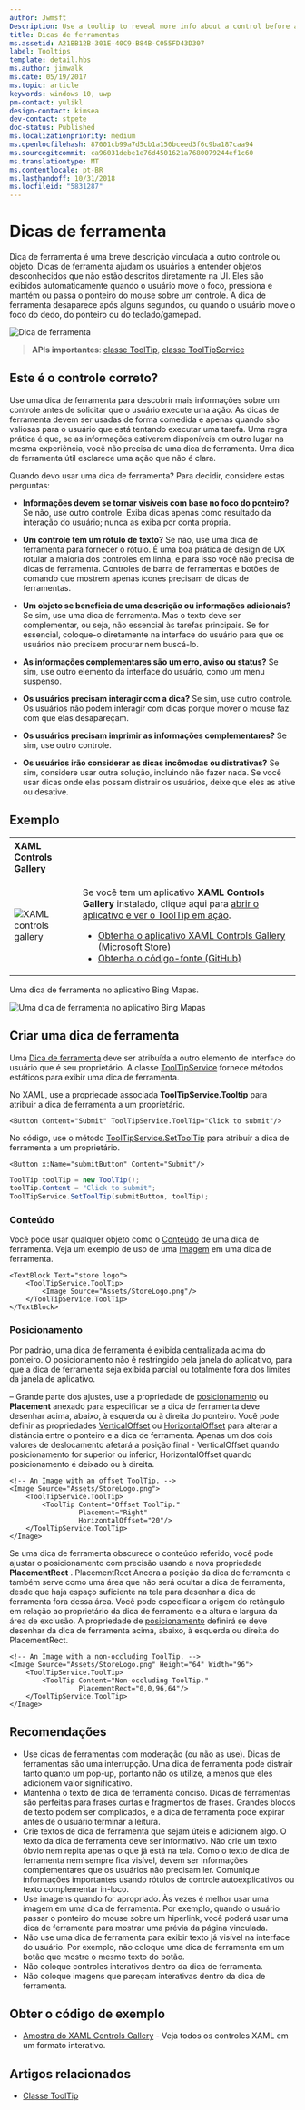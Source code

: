 ```yaml
---
author: Jwmsft
Description: Use a tooltip to reveal more info about a control before asking the user to perform an action.
title: Dicas de ferramentas
ms.assetid: A21BB12B-301E-40C9-B84B-C055FD43D307
label: Tooltips
template: detail.hbs
ms.author: jimwalk
ms.date: 05/19/2017
ms.topic: article
keywords: windows 10, uwp
pm-contact: yulikl
design-contact: kimsea
dev-contact: stpete
doc-status: Published
ms.localizationpriority: medium
ms.openlocfilehash: 87001cb99a7d5cb1a150bceed3f6c9ba187caa94
ms.sourcegitcommit: ca96031debe1e76d4501621a7680079244ef1c60
ms.translationtype: MT
ms.contentlocale: pt-BR
ms.lasthandoff: 10/31/2018
ms.locfileid: "5831287"
---
```

# <a name="tooltips"></a>Dicas de ferramenta

Dica de ferramenta é uma breve descrição vinculada a outro controle ou objeto. Dicas de ferramenta ajudam os usuários a entender objetos desconhecidos que não estão descritos diretamente na UI. Eles são exibidos automaticamente quando o usuário move o foco, pressiona e mantém ou passa o ponteiro do mouse sobre um controle. A dica de ferramenta desaparece após alguns segundos, ou quando o usuário move o foco do dedo, do ponteiro ou do teclado/gamepad.

![Dica de ferramenta](images/controls/tool-tip.png)

> **APIs importantes**: [classe ToolTip](/uwp/api/Windows.UI.Xaml.Controls.ToolTip), [classe ToolTipService](https://msdn.microsoft.com/library/windows/apps/windows.ui.xaml.controls.tooltipservice)

## <a name="is-this-the-right-control"></a>Este é o controle correto?

Use uma dica de ferramenta para descobrir mais informações sobre um controle antes de solicitar que o usuário execute uma ação. As dicas de ferramenta devem ser usadas de forma comedida e apenas quando são valiosas para o usuário que está tentando executar uma tarefa. Uma regra prática é que, se as informações estiverem disponíveis em outro lugar na mesma experiência, você não precisa de uma dica de ferramenta. Uma dica de ferramenta útil esclarece uma ação que não é clara.

Quando devo usar uma dica de ferramenta? Para decidir, considere estas perguntas:

- **Informações devem se tornar visíveis com base no foco do ponteiro?**
    Se não, use outro controle. Exiba dicas apenas como resultado da interação do usuário; nunca as exiba por conta própria.

- **Um controle tem um rótulo de texto?**
    Se não, use uma dica de ferramenta para fornecer o rótulo. É uma boa prática de design de UX rotular a maioria dos controles em linha, e para isso você não precisa de dicas de ferramenta. Controles de barra de ferramentas e botões de comando que mostrem apenas ícones precisam de dicas de ferramentas.

- **Um objeto se beneficia de uma descrição ou informações adicionais?**
    Se sim, use uma dica de ferramenta. Mas o texto deve ser complementar, ou seja, não essencial às tarefas principais. Se for essencial, coloque-o diretamente na interface do usuário para que os usuários não precisem procurar nem buscá-lo.

- **As informações complementares são um erro, aviso ou status?**
    Se sim, use outro elemento da interface do usuário, como um menu suspenso.

- **Os usuários precisam interagir com a dica?**
    Se sim, use outro controle. Os usuários não podem interagir com dicas porque mover o mouse faz com que elas desapareçam.

- **Os usuários precisam imprimir as informações complementares?**
    Se sim, use outro controle.

- **Os usuários irão considerar as dicas incômodas ou distrativas?**
    Se sim, considere usar outra solução, incluindo não fazer nada. Se você usar dicas onde elas possam distrair os usuários, deixe que eles as ative ou desative.

## <a name="example"></a>Exemplo

<table>
<th align="left">XAML Controls Gallery<th>
<tr>
<td><img src="images/xaml-controls-gallery-sm.png" alt="XAML controls gallery"></img></td>
<td>
    <p>Se você tem um aplicativo <strong style="font-weight: semi-bold">XAML Controls Gallery</strong> instalado, clique aqui para <a href="xamlcontrolsgallery:/item/ToolTip">abrir o aplicativo e ver o ToolTip em ação</a>.</p>
    <ul>
    <li><a href="https://www.microsoft.com/store/productId/9MSVH128X2ZT">Obtenha o aplicativo XAML Controls Gallery (Microsoft Store)</a></li>
    <li><a href="https://github.com/Microsoft/Windows-universal-samples/tree/master/Samples/XamlUIBasics">Obtenha o código-fonte (GitHub)</a></li>
    </ul>
</td>
</tr>
</table>

Uma dica de ferramenta no aplicativo Bing Mapas.

![Uma dica de ferramenta no aplicativo Bing Mapas](images/control-examples/tool-tip-maps.png)

## <a name="create-a-tooltip"></a>Criar uma dica de ferramenta

Uma [Dica de ferramenta](/uwp/api/Windows.UI.Xaml.Controls.ToolTip) deve ser atribuída a outro elemento de interface do usuário que é seu proprietário. A classe [ToolTipService](/uwp/api/windows.ui.xaml.controls.tooltipservice) fornece métodos estáticos para exibir uma dica de ferramenta.

No XAML, use a propriedade associada **ToolTipService.Tooltip** para atribuir a dica de ferramenta a um proprietário.

```xaml
<Button Content="Submit" ToolTipService.ToolTip="Click to submit"/>
```

No código, use o método [ToolTipService.SetToolTip](/uwp/api/windows.ui.xaml.controls.tooltipservice.settooltip) para atribuir a dica de ferramenta a um proprietário.

```xaml
<Button x:Name="submitButton" Content="Submit"/>
```

```csharp
ToolTip toolTip = new ToolTip();
toolTip.Content = "Click to submit";
ToolTipService.SetToolTip(submitButton, toolTip);
```

### <a name="content"></a>Conteúdo

Você pode usar qualquer objeto como o [Conteúdo](/uwp/api/windows.ui.xaml.controls.contentcontrol.content) de uma dica de ferramenta. Veja um exemplo de uso de uma [Imagem](/uwp/api/windows.ui.xaml.controls.image) em uma dica de ferramenta.

```xaml
<TextBlock Text="store logo">
    <ToolTipService.ToolTip>
        <Image Source="Assets/StoreLogo.png"/>
    </ToolTipService.ToolTip>
</TextBlock>
```

### <a name="placement"></a>Posicionamento

Por padrão, uma dica de ferramenta é exibida centralizada acima do ponteiro. O posicionamento não é restringido pela janela do aplicativo, para que a dica de ferramenta seja exibida parcial ou totalmente fora dos limites da janela de aplicativo.

– Grande parte dos ajustes, use a propriedade de [posicionamento](/uwp/api/windows.ui.xaml.controls.tooltip.placement) ou **Placement** anexado para especificar se a dica de ferramenta deve desenhar acima, abaixo, à esquerda ou à direita do ponteiro. Você pode definir as propriedades [VerticalOffset](/uwp/api/windows.ui.xaml.controls.tooltip.verticaloffset) ou [HorizontalOffset](/uwp/api/windows.ui.xaml.controls.tooltip.horizontaloffset) para alterar a distância entre o ponteiro e a dica de ferramenta. Apenas um dos dois valores de deslocamento afetará a posição final - VerticalOffset quando posicionamento for superior ou inferior, HorizontalOffset quando posicionamento é deixado ou à direita.

```xaml
<!-- An Image with an offset ToolTip. -->
<Image Source="Assets/StoreLogo.png">
    <ToolTipService.ToolTip>
        <ToolTip Content="Offset ToolTip."
                 Placement="Right"
                 HorizontalOffset="20"/>
    </ToolTipService.ToolTip>
</Image>
```

Se uma dica de ferramenta obscurece o conteúdo referido, você pode ajustar o posicionamento com precisão usando a nova propriedade **PlacementRect** . PlacementRect Ancora a posição da dica de ferramenta e também serve como uma área que não será ocultar a dica de ferramenta, desde que haja espaço suficiente na tela para desenhar a dica de ferramenta fora dessa área. Você pode especificar a origem do retângulo em relação ao proprietário da dica de ferramenta e a altura e largura da área de exclusão. A propriedade de [posicionamento](/uwp/api/windows.ui.xaml.controls.tooltip.placement) definirá se deve desenhar da dica de ferramenta acima, abaixo, à esquerda ou direita do PlacementRect. 

```xaml
<!-- An Image with a non-occluding ToolTip. -->
<Image Source="Assets/StoreLogo.png" Height="64" Width="96">
    <ToolTipService.ToolTip>
        <ToolTip Content="Non-occluding ToolTip."
                 PlacementRect="0,0,96,64"/>
    </ToolTipService.ToolTip>
</Image>
```

## <a name="recommendations"></a>Recomendações

- Use dicas de ferramentas com moderação (ou não as use). Dicas de ferramentas são uma interrupção. Uma dica de ferramenta pode distrair tanto quanto um pop-up, portanto não os utilize, a menos que eles adicionem valor significativo.
- Mantenha o texto de dica de ferramenta conciso. Dicas de ferramentas são perfeitas para frases curtas e fragmentos de frases. Grandes blocos de texto podem ser complicados, e a dica de ferramenta pode expirar antes de o usuário terminar a leitura.
- Crie textos de dica de ferramenta que sejam úteis e adicionem algo. O texto da dica de ferramenta deve ser informativo. Não crie um texto óbvio nem repita apenas o que já está na tela. Como o texto de dica de ferramenta nem sempre fica visível, devem ser informações complementares que os usuários não precisam ler. Comunique informações importantes usando rótulos de controle autoexplicativos ou texto complementar in-loco.
- Use imagens quando for apropriado. Às vezes é melhor usar uma imagem em uma dica de ferramenta. Por exemplo, quando o usuário passar o ponteiro do mouse sobre um hiperlink, você poderá usar uma dica de ferramenta para mostrar uma prévia da página vinculada.
- Não use uma dica de ferramenta para exibir texto já visível na interface do usuário. Por exemplo, não coloque uma dica de ferramenta em um botão que mostre o mesmo texto do botão.
- Não coloque controles interativos dentro da dica de ferramenta.
- Não coloque imagens que pareçam interativas dentro da dica de ferramenta.

## <a name="get-the-sample-code"></a>Obter o código de exemplo

- [Amostra do XAML Controls Gallery](https://github.com/Microsoft/Windows-universal-samples/tree/master/Samples/XamlUIBasics) - Veja todos os controles XAML em um formato interativo.

## <a name="related-articles"></a>Artigos relacionados

- [Classe ToolTip](https://msdn.microsoft.com/library/windows/apps/br227608)
